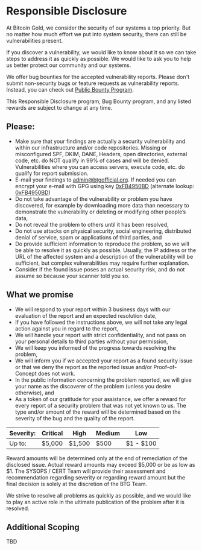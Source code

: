# Responsible Disclosure

At Bitcoin Gold, we consider the security of our systems a top priority. But no matter how much effort we put into system security, there can still be vulnerabilities present.

If you discover a vulnerability, we would like to know about it so we can take steps to address it as quickly as possible. We would like to ask you to help us better protect our community and our systems.

We offer bug bounties for the accepted vulnerability reports. Please don't submit non-security bugs 
or feature requests as vulnerability reports. Instead, you can check out [Public Bounty Program](public-bounty.md).

This Responsible Disclosure program, Bug Bounty program, and any listed rewards are subject to change at any time.

## Please:

- Make sure that your findings are actually a security vulnerability and within our infrastructure and/or code repositories. Missing or misconfigured SPF, DKIM, DANE, Headers, open directories, external code, etc. do NOT qualify in 99% of cases and will be denied. Vulnerabilities where you can access servers, execute code, etc. do qualify for report submission.
- E-mail your findings to [admin@btgofficial.org](admin@btgofficial.org). If needed you can encrypt your e-mail with GPG using key [0xFB4950BD](https://pgp.mit.edu/pks/lookup?search=0xFB4950BD&op=index) (alternate lookup: [0xFB4950BD](https://pgp.key-server.io/pks/lookup?search=0xfb4950bd))
- Do not take advantage of the vulnerability or problem you have discovered, for example by downloading more data than necessary to demonstrate the vulnerability or deleting or modifying other people’s data,
- Do not reveal the problem to others until it has been resolved,
- Do not use attacks on physical security, social engineering, distributed denial of service, spam or applications of third parties, and
- Do provide sufficient information to reproduce the problem, so we will be able to resolve it as quickly as possible. Usually, the IP address or the URL of the affected system and a description of the vulnerability will be sufficient, but complex vulnerabilities may require further explanation.
- Consider if the found issue poses an actual security risk, and do not assume so because your scanner told you so.

## What we promise

- We will respond to your report within 3 business days with our evaluation of the report and an expected resolution date,
- If you have followed the instructions above, we will not take any legal action against you in regard to the report,
- We will handle your report with strict confidentiality, and not pass on your personal details to third parties without your permission,
- We will keep you informed of the progress towards resolving the problem,
- We will inform you if we accepted your report as a found security issue or that we deny the report as the reported issue and/or Proof-of-Concept does not work.
- In the public information concerning the problem reported, we will give your name as the discoverer of the problem (unless you desire otherwise), and
- As a token of our gratitude for your assistance, we offer a reward for every report of a security problem that was not yet known to us. The type and/or amount of the reward will be determined based on the severity of the bug and the quality of the report.

| Severity: | Critical | High     | Medium   | Low       |
| --------- | -------- | -------- | -------- | --------- |
|  Up to:   | $5,000   | $1,500   | $500     | $1 - $100 |

Reward amounts will be determined only at the end of remediation of the disclosed issue. Actual reward amounts may exceed $5,000 or be as low as $1. The SYSOPS / CERT Team will provide their assessment and recommendation regarding severity or regarding reward amount but the final decision is solely at the discretion of the BTG Team.

We strive to resolve all problems as quickly as possible, and we would like to play an active role in the ultimate publication of the problem after it is resolved.

## Additional Scoping

TBD
